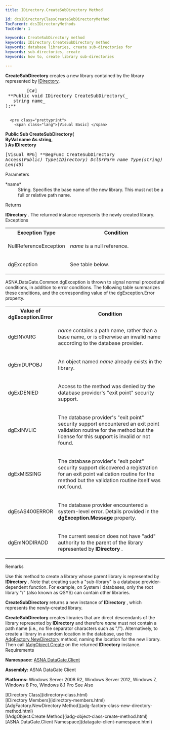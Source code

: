 ```yaml
---
title: IDirectory.CreateSubDirectory Method

Id: dcsIDirectoryClassCreateSubDirectoryMethod
TocParent: dcsIDirectoryMethods
TocOrder: 1

keywords: CreateSubDirectory method
keywords: IDirectory.CreateSubDirectory method
keywords: database libraries, create sub-directories for
keywords: sub-directories, create
keywords: how to, create library sub-directories

---
```


**CreateSubDirectory** creates a new library contained by the library represented by [IDirectory](idirectory-class.html).
<pre class="prettyprint">
        <span class="lang">[C#]</span>
 **Public void IDirectory CreateSubDirectory(_<br />   string name_<br />);** 
      </pre>
      <pre class="prettyprint">
        <span class="lang">[Visual Basic] </span>
 **Public Sub CreateSubDirectory(<br />   ByVal name As string,<br />) As IDirectory** 
      </pre>
      <pre class="prettyprint">
        <span class="lang">[Visual RPG]</span>
 **BegFunc CreateSubDirectory Access(*Public) Type(IDirectory)
  DclSrParm name Type(*string) Len(45)** 
      </pre>

Parameters

<dl>
        <dt>
 *name* 
        </dt>
        <dd>
String. Specifies the base name of the new library. This must not be a full or relative path name.
</dd>
</dl>

Returns

**IDirectory** . The returned instance represents the newly created library.
Exceptions

<table class="dtTABLE" id="table2" style="border-spacing: 0px; x-cell-content-align: Top" cellspacing="0" x-use-null-cells="x-use-null-cells">
          <colgroup span="1">
            <col span="1" style="FONT-WEIGHT: bold; WIDTH: 30%" />
            <col span="1" style="WIDTH: 70%" />
          </colgroup>
          <tr>
            <th colspan="1" rowspan="1">
							Exception Type
						</th>
            <th colspan="1" rowspan="1">
							Condition
						</th>
          </tr>
          <tr>
            <td colspan="1" rowspan="1">

NullReferenceException 
</td>
            <td colspan="1" rowspan="1">

*name* is a null reference. 
</td>
          </tr>
          <tr>
            <td colspan="1" rowspan="1">

dgException 
</td>
            <td colspan="1" rowspan="1">

See table below. 
</td>
          </tr>
</table>

ASNA.DataGate.Common.dgException is thrown to signal normal procedural conditions, in addition to error conditions. The following table summarizes these conditions, and the corresponding value of the dgException.Error property.
<br />

<table class="dtTABLE" id="table3" style="border-spacing: 0px; x-cell-content-align: Top" cellspacing="0" x-use-null-cells="x-use-null-cells">
          <colgroup span="1">
            <col span="1" style="FONT-WEIGHT: bold; WIDTH: 20%" />
            <col span="1" style="WIDTH: 70%" />
          </colgroup>
          <tr>
            <th colspan="1" rowspan="1">
							Value of dgException.Error
						</th>
            <th colspan="1" rowspan="1">
							Condition
						</th>
          </tr>
          <tr>
            <td colspan="1" rowspan="1">

dgEINVARG 
</td>
            <td colspan="1" rowspan="1">

*name* contains a path name, rather than a base name, or is otherwise an invalid name according to the database provider. 
</td>
          </tr>
          <tr>
            <td colspan="1" rowspan="1">

dgEmDUPOBJ 
</td>
            <td colspan="1" rowspan="1">

An object named *name* already exists in the library. 
</td>
          </tr>
          <tr>
            <td colspan="1" rowspan="1">

dgExDENIED
</td>
            <td colspan="1" rowspan="1">

Access to the method was denied by the database provider's "exit point" security support.
</td>
          </tr>
          <tr>
            <td colspan="1" rowspan="1">

dgExINVLIC
</td>
            <td colspan="1" rowspan="1">

The database provider's "exit point" security support encountered an exit point validation routine for the method but the license for this support is invalid or not found.
</td>
          </tr>
          <tr>
            <td colspan="1" rowspan="1">

dgExMISSING
</td>
            <td colspan="1" rowspan="1">

The database provider's "exit point" security support discovered a registration for an exit point validation routine for the method but the validation routine itself was not found.
</td>
          </tr>
          <tr>
            <td colspan="1" rowspan="1">

dgEsAS400ERROR 
</td>
            <td colspan="1" rowspan="1">

The database provider encountered a system-level error. Details provided in the **dgException.Message** property.
</td>
          </tr>
          <tr>
            <td colspan="1" rowspan="1">

dgEmNODIRADD
</td>
            <td colspan="1" rowspan="1">

The current session does not have "add" authority to the parent of the library represented by **IDirectory** .
</td>
          </tr>
</table>

Remarks

Use this method to create a library whose parent library is represented by **IDirectory** . Note that creating such a "sub-library" is a database provider-dependent function. For example, on System i databases, only the root library "/" (also known as QSYS) can contain other libraries. 

**CreateSubDirectory** returns a new instance of **IDirectory** , which represents the newly-created library. 

**CreateSubDirectory** creates libraries that are direct descendants of the library represented by **IDirectory** and therefore *name* must not contain a path name (i.e., no file separator characters such as "/"). Alternatively, to create a library in a random location in the database, use the [ AdgFactory.NewDirectory](adg-factory-class-new-directory-method.html) method, naming the location for the new library. Then call [IAdgObject.Create](iadg-object-class-create-method.html) on the returned **IDirectory** instance.
Requirements

<span> **Namespace:** [ASNA.DataGate.Client](datagate-client-namespace.html) </span> 

<span> **Assembly:** ASNA DataGate Client</span> 

<span> **Platforms:** Windows Server 2008 R2, Windows Server 2012, Windows 7, Windows 8 Pro, Windows 8.1 Pro</span> 
See Also

<dl />
      [IDirectory Class](idirectory-class.html)
      <br />
      [IDirectory Members](idirectory-members.html)
      <br />
      [AdgFactory.NewDirectory Method](adg-factory-class-new-directory-method.html)
      <br />
      [IAdgObject.Create Method](iadg-object-class-create-method.html)
      <br />
      [ASNA.DataGate.Client Namespace](datagate-client-namespace.html)

